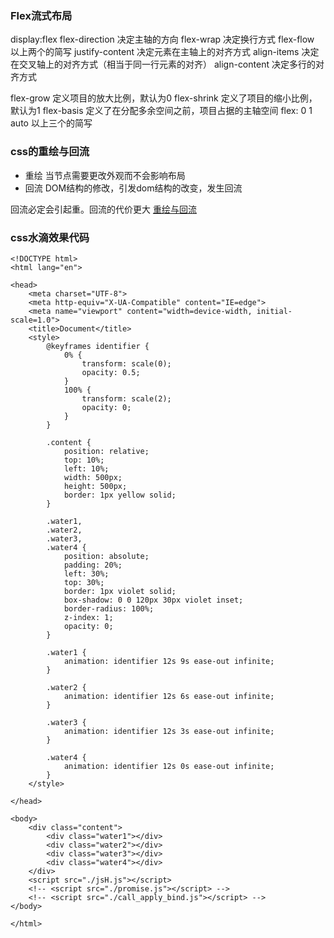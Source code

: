 
### Flex流式布局
display:flex
flex-direction  决定主轴的方向
flex-wrap  决定换行方式
flex-flow 以上两个的简写
justify-content 决定元素在主轴上的对齐方式
align-items  决定在交叉轴上的对齐方式（相当于同一行元素的对齐）
align-content  决定多行的对齐方式

flex-grow 定义项目的放大比例，默认为0
flex-shrink 定义了项目的缩小比例，默认为1
flex-basis 定义了在分配多余空间之前，项目占据的主轴空间
flex: 0 1 auto  以上三个的简写

### css的重绘与回流
* 重绘
当节点需要更改外观而不会影响布局
* 回流
DOM结构的修改，引发dom结构的改变，发生回流

回流必定会引起重。回流的代价更大
[重绘与回流](https://blog.csdn.net/qq_42269433/article/details/81133772)


### css水滴效果代码
```
<!DOCTYPE html>
<html lang="en">

<head>
    <meta charset="UTF-8">
    <meta http-equiv="X-UA-Compatible" content="IE=edge">
    <meta name="viewport" content="width=device-width, initial-scale=1.0">
    <title>Document</title>
    <style>
        @keyframes identifier {
            0% {
                transform: scale(0);
                opacity: 0.5;
            }
            100% {
                transform: scale(2);
                opacity: 0;
            }
        }
        
        .content {
            position: relative;
            top: 10%;
            left: 10%;
            width: 500px;
            height: 500px;
            border: 1px yellow solid;
        }
        
        .water1,
        .water2,
        .water3,
        .water4 {
            position: absolute;
            padding: 20%;
            left: 30%;
            top: 30%;
            border: 1px violet solid;
            box-shadow: 0 0 120px 30px violet inset;
            border-radius: 100%;
            z-index: 1;
            opacity: 0;
        }
        
        .water1 {
            animation: identifier 12s 9s ease-out infinite;
        }
        
        .water2 {
            animation: identifier 12s 6s ease-out infinite;
        }
        
        .water3 {
            animation: identifier 12s 3s ease-out infinite;
        }
        
        .water4 {
            animation: identifier 12s 0s ease-out infinite;
        }
    </style>

</head>

<body>
    <div class="content">
        <div class="water1"></div>
        <div class="water2"></div>
        <div class="water3"></div>
        <div class="water4"></div>
    </div>
    <script src="./jsH.js"></script>
    <!-- <script src="./promise.js"></script> -->
    <!-- <script src="./call_apply_bind.js"></script> -->
</body>

</html>
```